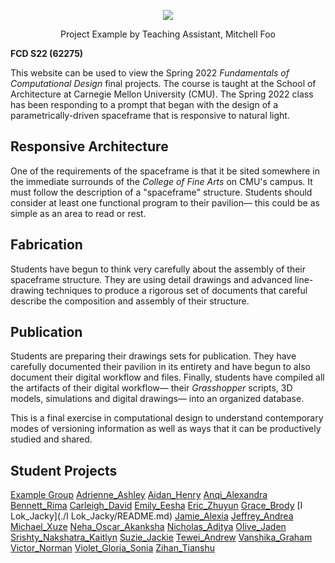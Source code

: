 <p align="center">
    <img src="https://user-images.githubusercontent.com/23065167/163903918-9d8c0cf8-3e32-4224-be9a-24e77a0e0f5f.png" />
    <p align="center">Project Example by Teaching Assistant, Mitchell Foo</p>
</p>

**FCD S22 (62275)**

This website can be used to view the Spring 2022 _Fundamentals of Computational Design_ final projects. The course is taught at the School of Architecture at Carnegie Mellon University (CMU). The Spring 2022 class has been responding to a prompt that began with the design of a parametrically-driven spaceframe that is responsive to natural light.

## Responsive Architecture

One of the requirements of the spaceframe is that it be sited somewhere in the immediate surrounds of the _College of Fine Arts_ on CMU's campus. It must follow the description of a "spaceframe" structure. Students should consider at least one functional program to their pavilion&mdash; this could be as simple as an area to read or rest.

## Fabrication

Students have begun to think very carefully about the assembly of their spaceframe structure. They are using detail drawings and advanced line-drawing techniques to produce a rigorous set of documents that careful describe the composition and assembly of their structure.

## Publication

Students are preparing their drawings sets for publication. They have carefully documented their pavilion in its entirety and have begun to also document their digital workflow and files. Finally, students have compiled all the artifacts of their digital workflow&mdash; their _Grasshopper_ scripts, 3D models, simulations and digital drawings&mdash; into an organized database.

This is a final exercise in computational design to understand contemporary modes of versioning information as well as ways that it can be productively studied and shared.

## Student Projects

[Example Group](./FirstName_FirstName/README.md)
[Adrienne_Ashley](./Adrienne_Ashley/README.md)
[Aidan_Henry](./Aidan_Henry/README.md)
[Anqi_Alexandra](./Anqi_Alexandra/README.md)
[Bennett_Rima](./Bennett_Rima/README.md)
[Carleigh_David](./Carleigh_David/README.md)
[Emily_Eesha](./Emily_Eesha/README.md)
[Eric_Zhuyun](./Eric_Zhuyun/README.md)
[Grace_Brody](./Grace_Brody/README.md)
[I Lok_Jacky](./I Lok_Jacky/README.md)
[Jamie_Alexia](./Jamie_Alexia/README.md)
[Jeffrey_Andrea](./Jeffrey_Andrea/README.md)
[Michael_Xuze](./Michael_Xuze/README.md)
[Neha_Oscar_Akanksha](./Neha_Oscar_Akanksha/README.md)
[Nicholas_Aditya](./Nicholas_Aditya/README.md)
[Olive_Jaden](./Olive_Jaden/README.md)
[Srishty_Nakshatra_Kaitlyn](./Srishty_Nakshatra_Kaitlyn/README.md)
[Suzie_Jackie](./Suzie_Jackie/README.md)
[Tewei_Andrew](./Tewei_Andrew/README.md)
[Vanshika_Graham](./Vanshika_Graham/README.md)
[Victor_Norman](./Victor_Norman/README.md)
[Violet_Gloria_Sonia](./Violet_Gloria_Sonia/README.md)
[Zihan_Tianshu](./Zihan_Tianshu/README.md)
